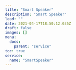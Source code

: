 ```yaml
---
title: "Smart Speaker"
description: "Smart Speaker"
lead: ""
date: 2021-04-17T18:50:12.035Z
draft: false
images: []
menu:
  docs:
    parent: "service"
toc: true
service:
  name: "SmartSpeaker"
---
```


